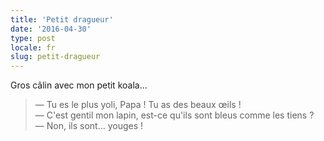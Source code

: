 ```yaml
---
title: 'Petit dragueur'
date: '2016-04-30'
type: post
locale: fr
slug: petit-dragueur
---
```


Gros câlin avec mon petit koala…

<!-- more -->

> — Tu es le plus yoli, Papa ! Tu as des beaux œils !  
> — C'est gentil mon lapin, est-ce qu'ils sont bleus comme les tiens ?  
> — Non, ils sont… youges !
